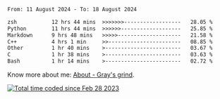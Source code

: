 <!--START_SECTION:waka-->

```txt
From: 11 August 2024 - To: 18 August 2024

zsh           12 hrs 44 mins  >>>>>>>------------------   28.05 %
Python        11 hrs 44 mins  >>>>>>-------------------   25.85 %
Markdown      9 hrs 48 mins   >>>>>--------------------   21.58 %
C++           4 hrs 1 min     >>-----------------------   08.85 %
Other         1 hr 40 mins    >------------------------   03.67 %
C             1 hr 38 mins    >------------------------   03.63 %
Bash          1 hr 14 mins    >------------------------   02.72 %
```

<!--END_SECTION:waka-->

<!-- [![grayxu's github stats](https://github-readme-stats.vercel.app/api?username=grayxu&count_private=true&show_icons=true)](https://github.com/grayxu) -->

Know more about me: [About - Gray's grind](https://www.grayxu.cn/).
<p align="left">
  <a href="https://wakatime.com/@c69eb31e-43a1-463f-8968-c3449e386f57"><img src="https://wakatime.com/badge/user/c69eb31e-43a1-463f-8968-c3449e386f57.svg" title="Total time coded since Feb 28 2023" /></a>
</p>

